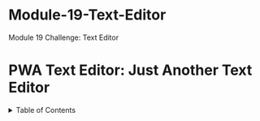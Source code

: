 # Module-19-Text-Editor
Module 19 Challenge: Text Editor
# PWA Text Editor: Just Another Text Editor

<details>  
<summary>Table of Contents</summary>

<ol>
<li>
<a href="#project-details">Project Details</a></li>
<ul>
<li><a href="#technologies-used">Technologies Used</a></li>
</ul>
</li>
<li>
<a href="#getting-started">Getting Started</a>
<ul>
<li><a href="#installation">Installation</a>
</ul>
</li>
<li><a href="#license">License</a></>
  
<li><a href="#contact">Contact</a></>
  
</ol>

 ## Project Details

 ## Technologies Used

 ## Getting Started

 ## Installation

 ## License

 ## Contact
James Chavez - jamestchavez@gmail.com

Github Repository Link: [https://github.com/jamestchavez/Module-19-Text-Editor](https://github.com/jamestchavez/Module-19-Text-Editor)